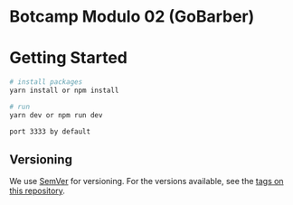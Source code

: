 # Botcamp Modulo 02 (GoBarber)

# Getting Started

```bash
# install packages
yarn install or npm install

# run
yarn dev or npm run dev

port 3333 by default
```

## Versioning
We use [SemVer](http://semver.org/) for versioning. For the versions available, see the [tags on this repository](https://github.com/VitorRedfox/Botcamp-Modulo02/tags).